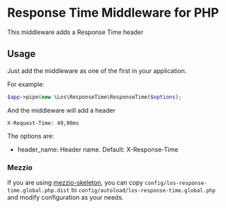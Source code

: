 # Response Time Middleware for PHP

This middleware adds a Response Time header

## Usage

Just add the middleware as one of the first in your application.

For example:
```php
$app->pipe(new \Los\ResponseTime\ResponseTime($options);
```

And the middleware will add a header
```
X-Request-Time: 49,96ms
```

The options are:
* header_name: Header name. Default: X-Response-Time 

### Mezzio

If you are using [mezzio-skeleton](https://github.com/mezzio/mezzio-skeleton), 
you can copy `config/los-response-time.global.php.dist` to 
`config/autoload/los-response-time.global.php` and modify configuration as your needs.

